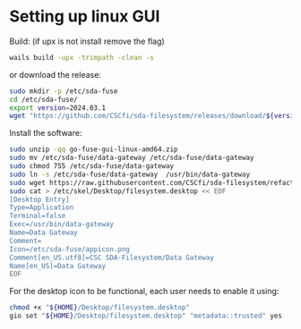 # Setting up linux GUI

Build:
(if upx is not install remove the flag)
```bash
wails build -upx -trimpath -clean -s
```

or download the release:
```bash
sudo mkdir -p /etc/sda-fuse
cd /etc/sda-fuse/
export version=2024.03.1
wget "https://github.com/CSCfi/sda-filesystem/releases/download/${version}/go-fuse-gui-linux-amd64.zip"
```

Install the software:
```bash
sudo unzip -qq go-fuse-gui-linux-amd64.zip
sudo mv /etc/sda-fuse/data-gateway /etc/sda-fuse/data-gateway 
sudo chmod 755 /etc/sda-fuse/data-gateway 
sudo ln -s /etc/sda-fuse/data-gateway  /usr/bin/data-gateway 
sudo wget https://raw.githubusercontent.com/CSCfi/sda-filesystem/refactor/wails-gui/build/appicon.png --directory-prefix=/etc/sda-fuse
sudo cat > /etc/skel/Desktop/filesystem.desktop << EOF
[Desktop Entry]
Type=Application
Terminal=false
Exec=/usr/bin/data-gateway 
Name=Data Gateway
Comment=
Icon=/etc/sda-fuse/appicon.png
Comment[en_US.utf8]=CSC SDA-Filesystem/Data Gateway
Name[en_US]=Data Gateway
EOF
```

For the desktop icon to be functional, each user needs to enable it using:
```bash
chmod +x "${HOME}/Desktop/filesystem.desktop"
gio set "${HOME}/Desktop/filesystem.desktop" "metadata::trusted" yes
```
